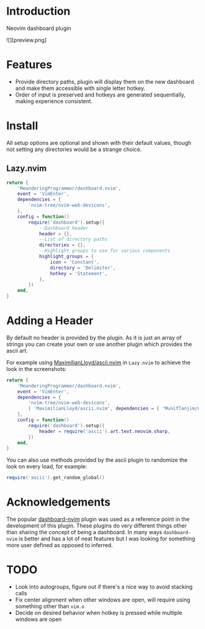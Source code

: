 # Introduction

Neovim dashboard plugin

![][preview.png]

# Features

* Provide directory paths, plugin will display them on the new dashboard and make them accessible
  with single letter hotkey.
* Order of input is preserved and hotkeys are generated sequentially, making experience consistent.

# Install

All setup options are optional and shown with their default values, though not setting any directories
would be a strange choice.

## Lazy.nvim

```lua
return {
    'MeanderingProgrammer/dashboard.nvim',
    event = 'VimEnter',
    dependencies = {
        'nvim-tree/nvim-web-devicons',
    },
    config = function()
        require('dashboard').setup({
            --Dashboard header
            header = {},
            --List of directory paths
            directories = {},
            --Highlight groups to use for various components
            highlight_groups = {
                icon = 'Constant',
                directory = 'Delimiter',
                hotkey = 'Statement',
            },
        })
    end,
}
```

# Adding a Header

By default no header is provided by the plugin. As it is just an array of strings you can create
your own or use another plugin which provides the ascii art.

For example using [MaximilianLloyd/ascii.nvim](https://github.com/MaximilianLloyd/ascii.nvim) in
`Lazy.nvim` to achieve the look in the screenshots:

```lua
return {
    'MeanderingProgrammer/dashboard.nvim',
    event = 'VimEnter',
    dependencies = {
        'nvim-tree/nvim-web-devicons',
        { 'MaximilianLloyd/ascii.nvim', dependencies = { 'MunifTanjim/nui.nvim' } },
    },
    config = function()
        require('dashboard').setup({
            header = require('ascii').art.text.neovim.sharp,
        })
    end,
}
```

You can also use methods provided by the ascii plugin to randomize the look on every load, for example:

```lua
require('ascii').get_random_global()
```

# Acknowledgements

The popular [dashboard-nvim](https://github.com/nvimdev/dashboard-nvim) plugin was used as a reference
point in the development of this plugin. These plugins do very different things other than sharing the
concept of being a dashboard. In many ways `dashboard-nvim` is better and has a lot of neat features
but I was looking for something more user defined as opposed to inferred.

# TODO

* Look into autogroups, figure out if there's a nice way to avoid stacking calls
* Fix center alignment when other windows are open, will require using something other than `vim.o`
* Decide on desired behavior when hotkey is pressed while multiple windows are open
